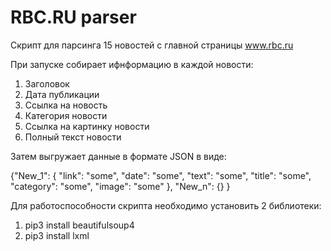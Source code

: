 # RBC.RU parser
Скрипт для парсинга 15 новостей с главной страницы www.rbc.ru


При запуске собирает ифнформацию в каждой новости:

1. Заголовок
2. Дата публикации
3. Ссылка на новость
4. Категория новости
5. Ссылка на картинку новости
6. Полный текст новости


Затем выгружает данные в формате JSON в виде:

{"New_1": {
        "link": "some",
        "date": "some",
        "text": "some",
        "title": "some",
        "category": "some",
        "image": "some"
    },
   "New_n": {}
}


Для работоспособности скрипта необходимо установить 2 библиотеки:

1. pip3 install beautifulsoup4
2. pip3 install lxml
